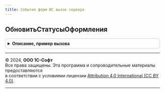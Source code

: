 ```yaml
---
title: События форм ИС вызов сервера
---
```



## ОбновитьСтатусыОформления
<details style="margin: 1em 0; padding: 0.5em; border: 1px solid #ccc; border-radius: 6px;">

<summary style="font-weight: bold; cursor: pointer;">Описание, пример вызова</summary>

```bsl

// Обновить статусы оформления.
//
// Параметры:
//  Ссылка - ОпределяемыйТип.ОснованиеСтатусыОформленияДокументовИС - ссылка на документ в котором происходит обновление
//  ПараметрыИнтеграцииГосИС - ФиксированнаяСтруктура - Параметры интеграции
//  РеквизитыКОбновлению - Структура Из ФорматированнаяСтрока - исходящий, реквизиты которые надо обновить
//
// Возвращаемое значение:
//  Булево - необходимо обновить рассчитанные статусы оформления документа на форме
Функция ОбновитьСтатусыОформления(Знач Ссылка, Знач ПараметрыИнтеграцииГосИС, РеквизитыКОбновлению) Экспорт
```

Пример вызова
```bsl
Результат = СобытияФормИСВызовСервера.ОбновитьСтатусыОформления(Ссылка, ПараметрыИнтеграцииГосИС, РеквизитыКОбновлению) 
```
</details>

---

© 2024, **ООО 1С-Софт**  
Все права защищены. Эта программа и сопроводительные материалы предоставляются  
в соответствии с условиями лицензии [Attribution 4.0 International (CC BY 4.0)](https://creativecommons.org/licenses/by/4.0/legalcode).

---
